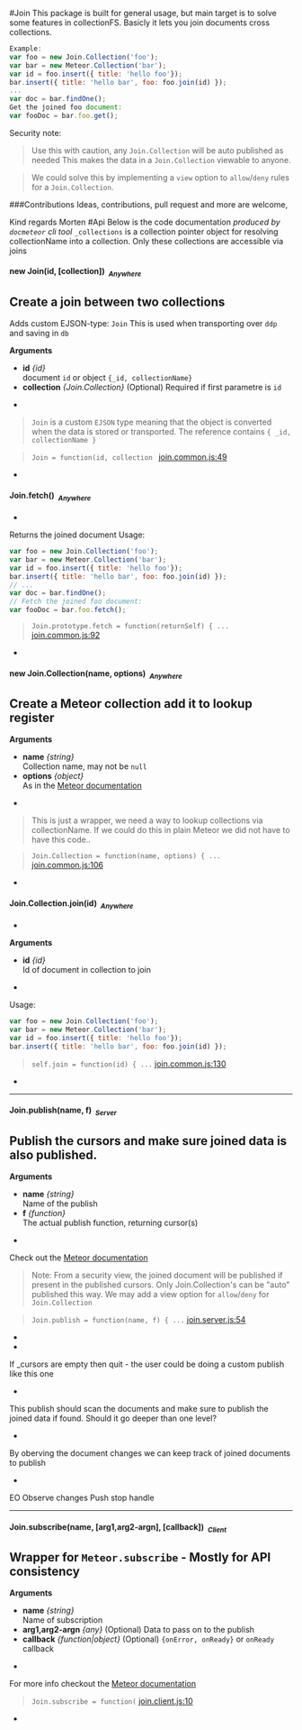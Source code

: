 #Join
This package is built for general usage, but main target is to solve some
features in collectionFS.
Basicly it lets you join documents cross collections.

```js
Example:
var foo = new Join.Collection('foo');
var bar = new Meteor.Collection('bar');
var id = foo.insert({ title: 'hello foo'});
bar.insert({ title: 'hello bar', foo: foo.join(id) });
...
var doc = bar.findOne();
Get the joined foo document:
var fooDoc = bar.foo.get();
```
Security note:

> Use this with caution, any `Join.Collection` will be auto published as needed
> This makes the data in a `Join.Collection` viewable to anyone.

> We could solve this by implementing a `view` option to `allow`/`deny` rules
> for a `Join.Collection`.

###Contributions
Ideas, contributions, pull request and more are welcome,

Kind regards Morten
#Api
Below is the code documentation *produced by `docmeteor` cli tool*
`_collections` is a collection pointer object for resolving collectionName
into a collection. Only these collections are accessible via joins

#### <a name="Join"></a>new Join(id, [collection])&nbsp;&nbsp;<sub><i>Anywhere</i></sub> ####
Create a join between two collections
-
Adds custom EJSON-type: `Join` This is used when transporting over `ddp` and saving in `db`

__Arguments__

* __id__ *{id}*  
document `id` or object `{_id, collectionName}`
* __collection__ *{Join.Collection}*    (Optional)
Required if first parametre is `id`

-
> `Join` is a custom `EJSON` type meaning that the object is converted
> when the data is stored or transported. The reference contains
> `{ _id, collectionName }`

> ```Join = function(id, collection ``` [join.common.js:49](join.common.js#L49)

-

#### <a name="Join.fetch"></a>Join.fetch()&nbsp;&nbsp;<sub><i>Anywhere</i></sub> ####
-
Returns the joined document
Usage:
```js
var foo = new Join.Collection('foo');
var bar = new Meteor.Collection('bar');
var id = foo.insert({ title: 'hello foo'});
bar.insert({ title: 'hello bar', foo: foo.join(id) });
// ...
var doc = bar.findOne();
// Fetch the joined foo document:
var fooDoc = bar.foo.fetch();
```

> ```Join.prototype.fetch = function(returnSelf) { ...``` [join.common.js:92](join.common.js#L92)

-

#### <a name="Join.Collection"></a>new Join.Collection(name, options)&nbsp;&nbsp;<sub><i>Anywhere</i></sub> ####
Create a Meteor collection add it to lookup register
-

__Arguments__

* __name__ *{string}*  
Collection name, may not be `null`
* __options__ *{object}*  
As in the [Meteor documentation](http://docs.meteor.com/#meteor_collection)

-
> This is just a wrapper, we need a way to lookup collections via
> collectionName. If we could do this in plain Meteor we did not have to
> have this code..

> ```Join.Collection = function(name, options) { ...``` [join.common.js:106](join.common.js#L106)

-

#### <a name="Join.Collection.join"></a>Join.Collection.join(id)&nbsp;&nbsp;<sub><i>Anywhere</i></sub> ####
-

__Arguments__

* __id__ *{id}*  
Id of document in collection to join

-
Usage:
```js
var foo = new Join.Collection('foo');
var bar = new Meteor.Collection('bar');
var id = foo.insert({ title: 'hello foo'});
bar.insert({ title: 'hello bar', foo: foo.join(id) });
```

> ```self.join = function(id) { ...``` [join.common.js:130](join.common.js#L130)

-


---

#### <a name="Join.publish"></a>Join.publish(name, f)&nbsp;&nbsp;<sub><i>Server</i></sub> ####
Publish the cursors and make sure joined data is also published.
-

__Arguments__

* __name__ *{string}*  
Name of the publish
* __f__ *{function}*  
The actual publish function, returning cursor(s)

-
Check out the [Meteor documentation](http://docs.meteor.com/#meteor_publish)
> Note: From a security view, the joined document will be published if
> present in the published cursors. Only Join.Collection's can be "auto" published
> this way. We may add a view option for `allow`/`deny` for `Join.Collection`

> ```Join.publish = function(name, f) { ...``` [join.server.js:54](join.server.js#L54)

-

-
If _cursors are empty then quit - the user could be doing a custom
publish like this one

-
This publish should scan the documents and make sure to publish the joined
data if found. Should it go deeper than one level?

-
By oberving the document changes we can keep track of joined documents
to publish

-
EO Observe changes
Push stop handle


---

#### <a name="Join.subscribe"></a>Join.subscribe(name, [arg1,arg2-argn], [callback])&nbsp;&nbsp;<sub><i>Client</i></sub> ####
Wrapper for `Meteor.subscribe` - Mostly for API consistency
-

__Arguments__

* __name__ *{string}*  
Name of subscription
* __arg1,arg2-argn__ *{any}*    (Optional)
Data to pass on to the publish
* __callback__ *{function|object}*    (Optional)
`{onError, onReady}` or `onReady` callback

-
For more info checkout the [Meteor documentation](http://docs.meteor.com/#meteor_subscribe)

> ```Join.subscribe = function(``` [join.client.js:10](join.client.js#L10)

-
